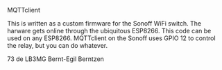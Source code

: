 MQTTclient

This is written as a custom firmware for the Sonoff WiFi switch. The harware gets online through the ubiquitous ESP8266. This code can be used on any ESP8266. MQTTclient on the Sonoff uses GPIO 12 to control the relay, but you can do whatever.

73 de LB3MG
Bernt-Egil Berntzen

